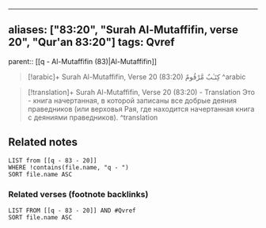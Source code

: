 
---
aliases: ["83:20", "Surah Al-Mutaffifin, verse 20", "Qur'an 83:20"]
tags: Qvref
---

parent:: [[q - Al-Mutaffifin (83)|Al-Mutaffifin]]

> [!arabic]+ Surah Al-Mutaffifin, Verse 20 (83:20)
> <span class="quran-arabic">كِتَـٰبٌ مَّرْقُومٌ</span>
^arabic

> [!translation]+ Surah Al-Mutaffifin, Verse 20 (83:20) - Translation
> Это - книга начертанная, в которой записаны все добрые деяния праведников (или верховья Рая, где находится начертанная книга с деяниями праведников).
^translation



## Related notes
```dataview
LIST from [[q - 83 - 20]]
WHERE !contains(file.name, "q - ")
SORT file.name ASC
```

### Related verses (footnote backlinks)
```dataview
LIST FROM [[q - 83 - 20]] AND #Qvref
SORT file.name ASC
```

